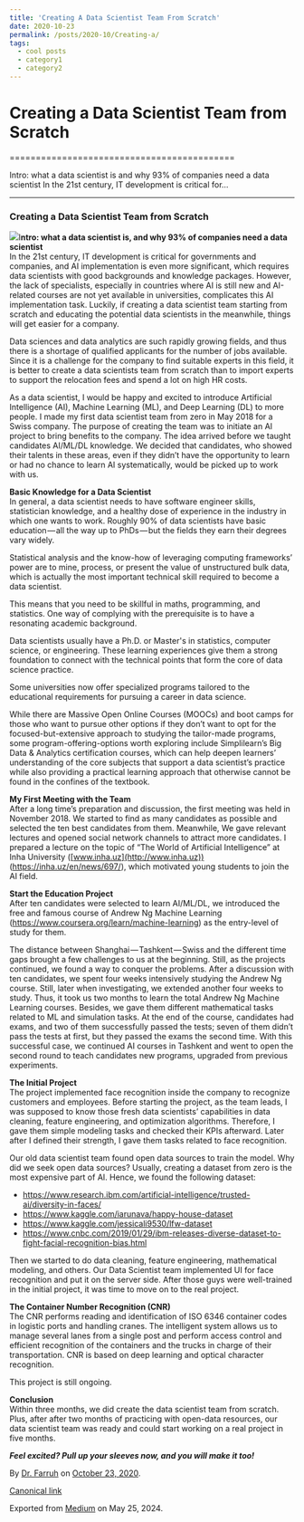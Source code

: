 ```yaml
---
title: 'Creating A Data Scientist Team From Scratch'
date: 2020-10-23
permalink: /posts/2020-10/Creating-a/
tags:
  - cool posts
  - category1
  - category2
---
```


# Creating a Data Scientist Team from Scratch
 ===========================================



Intro: what a data scientist is and why 93% of companies need a data scientist
In the 21st century, IT development is critical for…




---

### Creating a Data Scientist Team from Scratch

![](https://cdn-images-1.medium.com/max/800/1*IHG6js6xOgPppXoxhO6Y2w.jpeg)I**ntro: what a data scientist is, and why 93% of companies need a data scientist**  
In the 21st century, IT development is critical for governments and companies, and AI implementation is even more significant, which requires data scientists with good backgrounds and knowledge packages. However, the lack of specialists, especially in countries where AI is still new and AI-related courses are not yet available in universities, complicates this AI implementation task. Luckily, if creating a data scientist team starting from scratch and educating the potential data scientists in the meanwhile, things will get easier for a company.

Data sciences and data analytics are such rapidly growing fields, and thus there is a shortage of qualified applicants for the number of jobs available. Since it is a challenge for the company to find suitable experts in this field, it is better to create a data scientists team from scratch than to import experts to support the relocation fees and spend a lot on high HR costs.

As a data scientist, I would be happy and excited to introduce Artificial Intelligence (AI), Machine Learning (ML), and Deep Learning (DL) to more people. I made my first data scientist team from zero in May 2018 for a Swiss company. The purpose of creating the team was to initiate an AI project to bring benefits to the company. The idea arrived before we taught candidates AI/ML/DL knowledge. We decided that candidates, who showed their talents in these areas, even if they didn’t have the opportunity to learn or had no chance to learn AI systematically, would be picked up to work with us.

**Basic Knowledge for a Data Scientist**  
In general, a data scientist needs to have software engineer skills, statistician knowledge, and a healthy dose of experience in the industry in which one wants to work. Roughly 90% of data scientists have basic education — all the way up to PhDs — but the fields they earn their degrees vary widely.

Statistical analysis and the know-how of leveraging computing frameworks’ power are to mine, process, or present the value of unstructured bulk data, which is actually the most important technical skill required to become a data scientist.

This means that you need to be skillful in maths, programming, and statistics. One way of complying with the prerequisite is to have a resonating academic background.

Data scientists usually have a Ph.D. or Master's in statistics, computer science, or engineering. These learning experiences give them a strong foundation to connect with the technical points that form the core of data science practice.

Some universities now offer specialized programs tailored to the educational requirements for pursuing a career in data science.

While there are Massive Open Online Courses (MOOCs) and boot camps for those who want to pursue other options if they don’t want to opt for the focused-but-extensive approach to studying the tailor-made programs, some program-offering-options worth exploring include Simplilearn’s Big Data & Analytics certification courses, which can help deepen learners’ understanding of the core subjects that support a data scientist’s practice while also providing a practical learning approach that otherwise cannot be found in the confines of the textbook.

**My First Meeting with the Team**   
After a long time’s preparation and discussion, the first meeting was held in November 2018. We started to find as many candidates as possible and selected the ten best candidates from them. Meanwhile, We gave relevant lectures and opened social network channels to attract more candidates. I prepared a lecture on the topic of “The World of Artificial Intelligence” at Inha University ([www.inha.uz](http://www.inha.uz)) (<https://inha.uz/en/news/697/>), which motivated young students to join the AI field.

**Start the Education Project**  
After ten candidates were selected to learn AI/ML/DL, we introduced the free and famous course of Andrew Ng Machine Learning (<https://www.coursera.org/learn/machine-learning>) as the entry-level of study for them.

The distance between Shanghai — Tashkent — Swiss and the different time gaps brought a few challenges to us at the beginning. Still, as the projects continued, we found a way to conquer the problems. After a discussion with ten candidates, we spent four weeks intensively studying the Andrew Ng course. Still, later when investigating, we extended another four weeks to study. Thus, it took us two months to learn the total Andrew Ng Machine Learning courses. Besides, we gave them different mathematical tasks related to ML and simulation tasks. At the end of the course, candidates had exams, and two of them successfully passed the tests; seven of them didn’t pass the tests at first, but they passed the exams the second time. With this successful case, we continued AI courses in Tashkent and went to open the second round to teach candidates new programs, upgraded from previous experiments.

**The Initial Project**  
The project implemented face recognition inside the company to recognize customers and employees. Before starting the project, as the team leads, I was supposed to know those fresh data scientists’ capabilities in data cleaning, feature engineering, and optimization algorithms. Therefore, I gave them simple modeling tasks and checked their KPIs afterward. Later after I defined their strength, I gave them tasks related to face recognition.

Our old data scientist team found open data sources to train the model. Why did we seek open data sources? Usually, creating a dataset from zero is the most expensive part of AI. Hence, we found the following dataset:

* <https://www.research.ibm.com/artificial-intelligence/trusted-ai/diversity-in-faces/>
* <https://www.kaggle.com/iarunava/happy-house-dataset>
* <https://www.kaggle.com/jessicali9530/lfw-dataset>
* <https://www.cnbc.com/2019/01/29/ibm-releases-diverse-dataset-to-fight-facial-recognition-bias.html>

Then we started to do data cleaning, feature engineering, mathematical modeling, and others. Our Data Scientist team implemented UI for face recognition and put it on the server side. After those guys were well-trained in the initial project, it was time to move on to the real project.

**The Container Number Recognition (CNR)**  
The CNR performs reading and identification of ISO 6346 container codes in logistic ports and handling cranes. The intelligent system allows us to manage several lanes from a single post and perform access control and efficient recognition of the containers and the trucks in charge of their transportation. CNR is based on deep learning and optical character recognition.

This project is still ongoing.

**Conclusion**  
Within three months, we did create the data scientist team from scratch. Plus, after after two months of practicing with open-data resources, our data scientist team was ready and could start working on a real project in five months.

***Feel excited? Pull up your sleeves now, and you will make it too!***



By [Dr. Farruh](https://medium.com/@k-farruh) on [October 23, 2020](https://medium.com/p/8e130c05c020).

[Canonical link](https://medium.com/@k-farruh/creating-a-data-scientist-team-from-scratch-8e130c05c020)

Exported from [Medium](https://medium.com) on May 25, 2024.

